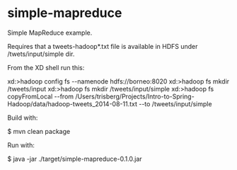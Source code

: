simple-mapreduce
================

Simple MapReduce example.

Requires that a tweets-hadoop*.txt file is available in HDFS under /twets/input/simple dir.

From the XD shell run this:

xd:>hadoop config fs --namenode hdfs://borneo:8020
xd:>hadoop fs mkdir /tweets/input
xd:>hadoop fs mkdir /tweets/input/simple
xd:>hadoop fs copyFromLocal --from /Users/trisberg/Projects/Intro-to-Spring-Hadoop/data/hadoop-tweets_2014-08-11.txt --to /tweets/input/simple

Build with:

$ mvn clean package

Run with:

$ java -jar ./target/simple-mapreduce-0.1.0.jar
